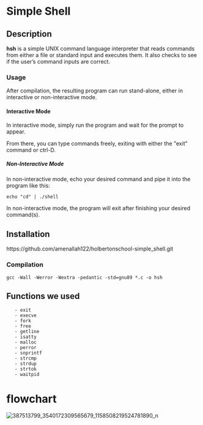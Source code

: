 # Simple Shell

## Description ##

**hsh** is a simple UNIX command language interpreter that reads commands from either a file or standard input and executes them.
It also checks to see if the user’s command inputs are correct.

<h3>Usage</h3>

After compilation, the resulting program can run stand-alone, either in interactive or non-interactive mode.

<h4>Interactive Mode</h4>

In interactive mode, simply run the program and wait for the prompt to appear. 

From there, you can type commands freely, exiting with either the "exit" command or ctrl-D.

<h5>Non-Interactive Mode</h5>

In non-interactive mode, echo your desired command and pipe it into the program like this:

```echo "cd" | ./shell```

In non-interactive mode, the program will exit after finishing your desired command(s).

<h2>Installation</h2>
https://github.com/amenallah122/holbertonschool-simple_shell.git

### Compilation

`gcc -Wall -Werror -Wextra -pedantic -std=gnu89 *.c -o hsh`

## Functions we used
```
   - exit
   - execve
   - fork
   - free
   - getline
   - isatty
   - malloc
   - perror
   - snprintf
   - strcmp
   - strdup
   - strtok
   - waitpid
```


# flowchart
![387513799_3540172309565679_1158508219524781890_n](https://github.com/amenallah122/holbertonschool-simple_shell/assets/146720071/862f883d-80cc-4aa6-ae97-d6303659efdb)
